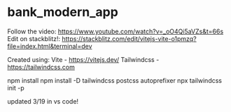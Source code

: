 # bank_modern_app

Follow the video: https://www.youtube.com/watch?v=_oO4Qi5aVZs&t=66s
Edit on stackblitz!: https://stackblitz.com/edit/vitejs-vite-o1pmzq?file=index.html&terminal=dev

Created using:
Vite - https://vitejs.dev/
Tailwindcss - https://tailwindcss.com

npm install
npm install -D tailwindcss postcss autoprefixer
npx tailwindcss init -p

updated 3/19 in vs code!
